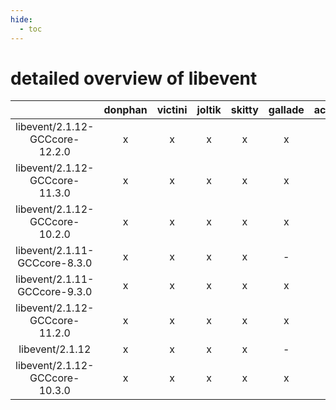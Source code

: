 ```yaml
---
hide:
  - toc
---
```


detailed overview of libevent
=============================

| |donphan|victini|joltik|skitty|gallade|accelgor|swalot|doduo|
| :---: | :---: | :---: | :---: | :---: | :---: | :---: | :---: | :---: |
|libevent/2.1.12-GCCcore-12.2.0|x|x|x|x|x|x|x|x|
|libevent/2.1.12-GCCcore-11.3.0|x|x|x|x|x|x|x|x|
|libevent/2.1.12-GCCcore-10.2.0|x|x|x|x|x|x|x|x|
|libevent/2.1.11-GCCcore-8.3.0|x|x|x|x|-|x|x|x|
|libevent/2.1.11-GCCcore-9.3.0|x|x|x|x|x|-|x|x|
|libevent/2.1.12-GCCcore-11.2.0|x|x|x|x|x|x|x|x|
|libevent/2.1.12|x|x|x|x|-|-|x|x|
|libevent/2.1.12-GCCcore-10.3.0|x|x|x|x|x|x|x|x|
